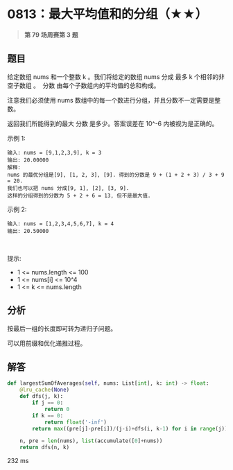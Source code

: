 # 0813：最大平均值和的分组（★★）


> **第 79 场周赛第 3 题**

## 题目

给定数组 nums 和一个整数 k 。我们将给定的数组 nums 分成 最多 k 个相邻的非空子数组 。 
分数 由每个子数组内的平均值的总和构成。

注意我们必须使用 nums 数组中的每一个数进行分组，并且分数不一定需要是整数。

返回我们所能得到的最大 分数 是多少。答案误差在 10^-6 内被视为是正确的。


示例 1:
    
    输入: nums = [9,1,2,3,9], k = 3
    输出: 20.00000
    解释: 
    nums 的最优分组是[9], [1, 2, 3], [9]. 得到的分数是 9 + (1 + 2 + 3) / 3 + 9 = 20. 
    我们也可以把 nums 分成[9, 1], [2], [3, 9]. 
    这样的分组得到的分数为 5 + 2 + 6 = 13, 但不是最大值.
示例 2:

    输入: nums = [1,2,3,4,5,6,7], k = 4
    输出: 20.50000
 

提示:
- 1 <= nums.length <= 100
- 1 <= nums[i] <= 10^4
- 1 <= k <= nums.length

## 分析

按最后一组的长度即可转为递归子问题。

可以用前缀和优化递推过程。


## 解答

```python
def largestSumOfAverages(self, nums: List[int], k: int) -> float:
    @lru_cache(None)
    def dfs(j, k):
        if j == 0:
            return 0
        if k == 0:
            return float('-inf')
        return max((pre[j]-pre[i])/(j-i)+dfs(i, k-1) for i in range(j))

    n, pre = len(nums), list(accumulate([0]+nums))
    return dfs(n, k)
```
232 ms



